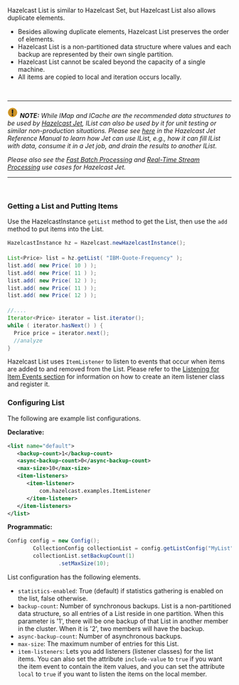 
Hazelcast List is similar to Hazelcast Set, but Hazelcast List also allows duplicate elements.

* Besides allowing duplicate elements, Hazelcast List preserves the order of elements.
* Hazelcast List is a non-partitioned data structure where values and each backup are represented by their own single partition.
* Hazelcast List cannot be scaled beyond the capacity of a single machine.
* All items are copied to local and iteration occurs locally.

<br>

----

![Note](../images/NoteSmall.jpg) ***NOTE:*** *While IMap and ICache are the recommended data structures to be used by [Hazelcast Jet](https://jet.hazelcast.org/), IList can also be used by it for unit testing or similar non-production situations. Please see [here](http://docs.hazelcast.org/docs/jet/0.5/manual/Work_with_Jet/Source_and_Sink_Connectors/Hazelcast_IMDG.html#page_IList) in the Hazelcast Jet Reference Manual to learn how Jet can use IList, e.g., how it can fill IList with data, consume it in a Jet job, and drain the results to another IList.*

*Please also see the [Fast Batch Processing](https://jet.hazelcast.org/use-cases/fast-batch-processing/) and [Real-Time Stream Processing](https://jet.hazelcast.org/use-cases/real-time-stream-processing/) use cases for Hazelcast Jet.*

----

<br>

### Getting a List and Putting Items

Use the HazelcastInstance `getList` method to get the List, then use the `add` method to put items into the List.

```java
HazelcastInstance hz = Hazelcast.newHazelcastInstance();

List<Price> list = hz.getList( "IBM-Quote-Frequency" );
list.add( new Price( 10 ) );
list.add( new Price( 11 ) );
list.add( new Price( 12 ) );
list.add( new Price( 11 ) );
list.add( new Price( 12 ) );
        
//....
Iterator<Price> iterator = list.iterator();
while ( iterator.hasNext() ) { 
  Price price = iterator.next(); 
  //analyze
}
```


Hazelcast List uses `ItemListener` to listen to events that occur when items are added to and removed from the List. Please refer to the [Listening for Item Events section](/07_Distributed_Events/200_Distributed_Object_Events/07_Listening_for_Item_Events.md) for information on how to create an item listener class and register it.

### Configuring List


The following are example list configurations.

**Declarative:**

```xml
<list name="default">
   <backup-count>1</backup-count>
   <async-backup-count>0</async-backup-count>
   <max-size>10</max-size>
   <item-listeners>
      <item-listener>
          com.hazelcast.examples.ItemListener
      </item-listener>
   </item-listeners>
</list>
```

**Programmatic:**

```java
Config config = new Config();
        CollectionConfig collectionList = config.getListConfig("MyList");
        collectionList.setBackupCount(1)
                .setMaxSize(10);
```
   

List configuration has the following elements.


- `statistics-enabled`: True (default) if statistics gathering is enabled on the list, false otherwise.
- `backup-count`: Number of synchronous backups. List is a non-partitioned data structure, so all entries of a List reside in one partition. When this parameter is '1', there will be one backup of that List in another member in the cluster. When it is '2', two members will have the backup.
- `async-backup-count`: Number of asynchronous backups.
- `max-size`: The maximum number of entries for this List.
- `item-listeners`: Lets you add listeners (listener classes) for the list items. You can also set the attribute `include-value` to `true` if you want the item event to contain the item values, and you can set the attribute `local` to `true` if you want to listen the items on the local member.




